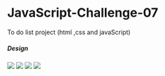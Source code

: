 # JavaScript-Challenge-07
To do list project (html ,css and javaScript)
    <h5>Design</h5>
    <img src="imgages/main.png">
    <img src="imgages/error.png">
    <img src="imgages/desck.png">
    <img src="imgages/mobil.png">
